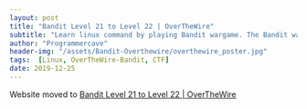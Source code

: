 ```yaml
---
layout: post
title: "Bandit Level 21 to Level 22 | OverTheWire"
subtitle: "Learn linux command by playing Bandit wargame. The Bandit wargame is aimed at absolute beginners. It will teach the basics needed to be able to play other wargames. Below is the solution of Level 21 → Level 22 and Level 22 → Level 23. In this post we will learn about crontab files. The passwords are hidden, so you have to find the passwords for next level yourself."
author: "Programmercave"
header-img: "/assets/Bandit-Overthewire/overthewire_poster.jpg"
tags:  [Linux, OverTheWire-Bandit, CTF]
date: 2019-12-25
---
```


Website moved to [Bandit Level 21 to Level 22 | OverTheWire](https://programmercave.com/blog/2019/12/25/Bandit-Level-21-to-Level-23-OverTheWire)